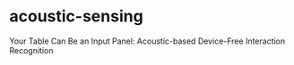 # acoustic-sensing
Your Table Can Be an Input Panel: Acoustic-based Device-Free Interaction Recognition
